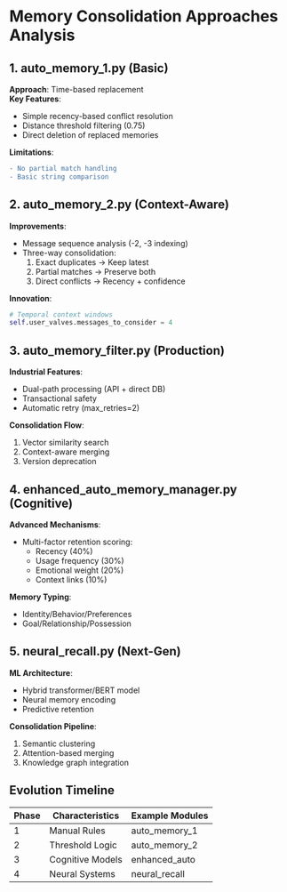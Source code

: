 # Memory Consolidation Approaches Analysis

## 1. auto_memory_1.py (Basic)
**Approach**: Time-based replacement  
**Key Features**:
- Simple recency-based conflict resolution
- Distance threshold filtering (0.75)
- Direct deletion of replaced memories

**Limitations**:
```diff
- No partial match handling
- Basic string comparison
```

## 2. auto_memory_2.py (Context-Aware)
**Improvements**:
- Message sequence analysis (-2, -3 indexing)
- Three-way consolidation:
  1. Exact duplicates → Keep latest
  2. Partial matches → Preserve both
  3. Direct conflicts → Recency + confidence

**Innovation**:
```python
# Temporal context windows
self.user_valves.messages_to_consider = 4
```

## 3. auto_memory_filter.py (Production)
**Industrial Features**:
- Dual-path processing (API + direct DB)
- Transactional safety
- Automatic retry (max_retries=2)

**Consolidation Flow**:
1. Vector similarity search
2. Context-aware merging
3. Version deprecation

## 4. enhanced_auto_memory_manager.py (Cognitive)
**Advanced Mechanisms**:
- Multi-factor retention scoring:
  - Recency (40%)
  - Usage frequency (30%)
  - Emotional weight (20%)
  - Context links (10%)

**Memory Typing**:
- Identity/Behavior/Preferences
- Goal/Relationship/Possession

## 5. neural_recall.py (Next-Gen)
**ML Architecture**:
- Hybrid transformer/BERT model
- Neural memory encoding
- Predictive retention

**Consolidation Pipeline**:
1. Semantic clustering
2. Attention-based merging
3. Knowledge graph integration

## Evolution Timeline
| Phase | Characteristics | Example Modules |
|-------|-----------------|-----------------|
| 1     | Manual Rules    | auto_memory_1   |
| 2     | Threshold Logic | auto_memory_2   |  
| 3     | Cognitive Models| enhanced_auto   |
| 4     | Neural Systems  | neural_recall   |